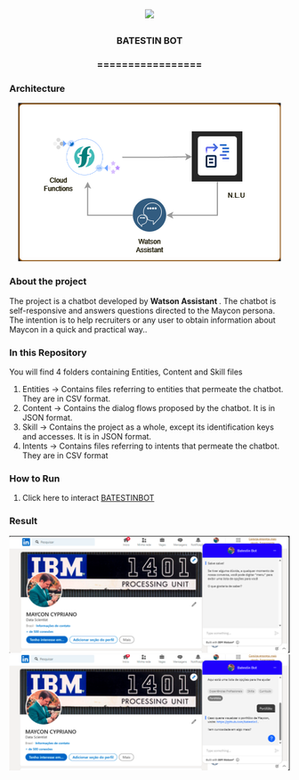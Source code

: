 <h1 align="center">
  <img src="https://img.shields.io/static/v1?label=BATESTINBOT%20POR&message=MAYCON%20BATESTIN&color=7159c1&style=flat-square&logo=ghost"/>
</h1>

<h3 align="center">BATESTIN BOT</h3>
<h3 align="center">=================</h3>

<h3>Architecture</h3>

<p align="center">
  <img src="img/img.png">
</p>

<h3>About the project</h3>

<p>The project is a chatbot developed by <b> Watson Assistant </b>.
The chatbot is self-responsive and answers questions directed to the Maycon persona. The intention is to help recruiters or any user to obtain information about Maycon in a quick and practical way..</p>

<h3>In this Repository</h3>

<p>You will find 4 folders containing Entities, Content and Skill files </p>

1. Entities -> Contains files referring to entities that permeate the chatbot. They are in CSV format.
2. Content -> Contains the dialog flows proposed by the chatbot. It is in JSON format.
3. Skill -> Contains the project as a whole, except its identification keys and accesses. It is in JSON format.
4. Intents ->  Contains files referring to intents that permeate the chatbot. They are in CSV format


<h3>How to Run</h3>

1. Click here to interact  [BATESTINBOT](https://batestin1.github.io/linkedin/)



<h3>Result</h3>
<p align="center">
  <img src="out/1.png">
  <img src="out/2.png">
</p>
